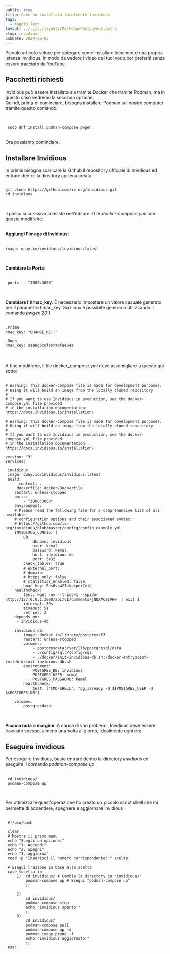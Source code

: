 ```yaml
---
public: true
title: Come ho installato localmente invidious
tags:
  - Angolo Tech
layout: ../../../layouts/MarkdownPostLayout.astro
slug: invidious
pubDate: 2024-06-03
---
```


Piccolo articolo veloce per spiegare come installare localmente una propria istanza invidious, in modo da vedere i video dei tuoi youtuber preferiti senza essere tracciato da YouTube.

## Pacchetti richiesti
Invidious può essere installato sia tramite Docker che tramite Podman, ma in questo caso vedremo la seconda opzione.<br />
Quindi, prima di cominciare, bisogna installare Podman sul nostro computer tramite questo comando:<br /><br />

```

 sudo dnf install podman-compose pwgen

```

<br />
Ora possiamo cominciare.

## Installare Invidious

In primis bisogna scaricare la Github il repository ufficiale di Invidious ed entrare dentro la directory appena creata

```

git clone https://github.com/iv-org/invidious.git
cd invidious

```

<br />

Il passo successivo consiste nell'editare il file _docker-compose.yml_ con queste modifiche:<br /><br />

**Aggiungi l'image di Invidious**:<br /><br />

    image: quay.io/invidious/invidious:latest
<br />

**Cambiare la Porta**:<br /><br />

     ports: - "3000:3000"
<br />

**Cambiare l'hmac_key**. È necessario impostare un valore casuale generato per il parametro hmac_key. Su Linux è possibile generarlo utilizzando il comando *pwgen 20 1* <br /><br />

    .Prima
    hmac_key: "CHANGE_ME!!"

    .Dopo
    hmac_key: saeNg5xufooraofeevee


<br /><br />A fine modifiche, il file docker_compose.yml deve assomigliare a questo qui sotto:<br /><br />

    # Warning: This docker-compose file is made for development purposes.
    # Using it will build an image from the locally cloned repository.
    #
    # If you want to use Invidious in production, see the docker-compose.yml file provided
    # in the installation documentation: https://docs.invidious.io/installation/

    # Warning: This docker-compose file is made for development purposes.
    # Using it will build an image from the locally cloned repository.
    #
    # If you want to use Invidious in production, see the docker-compose.yml file provided
    # in the installation documentation: https://docs.invidious.io/installation/

    version: "3"
    services:
    
     invidious:
     image: quay.io/invidious/invidious:latest
     build:
          context: .
         dockerfile: docker/Dockerfile
        restart: unless-stopped
        ports:
            - "3000:3000"
        environment:
        # Please read the following file for a comprehensive list of all available
        # configuration options and their associated syntax:
        # https://github.com/iv-org/invidious/blob/master/config/config.example.yml
        INVIDIOUS_CONFIG: |
            db:
                dbname: invidious
                user: kemal
                password: kemal
                host: invidious-db
                port: 5432
            check_tables: true
            # external_port:
            # domain:
            # https_only: false
            # statistics_enabled: false
            hmac_key: Ees6vou2IekaipeiCeib
        healthcheck:
            test: wget -nv --tries=1 --spider http://127.0.0.1:3000/api/v1/comments/jNQXAC9IVRw || exit 1
            interval: 30s
            timeout: 5s
            retries: 2
        depends_on:
         - invidious-db
  
        invidious-db:
            image: docker.io/library/postgres:13
            restart: unless-stopped
            volumes:
                - postgresdata:/var/lib/postgresql/data
                - ./config/sql:/config/sql
                - ./docker/init-invidious-db.sh:/docker-entrypoint-initdb.d/init-invidious-db.sh
            environment:
                POSTGRES_DB: invidious
                POSTGRES_USER: kemal
                POSTGRES_PASSWORD: kemal
            healthcheck:
                test: ["CMD-SHELL", "pg_isready -U $$POSTGRES_USER -d $$POSTGRES_DB"]

        volumes:
            postgresdata:

<br />

**Piccola nota a margine**: A causa di vari problemi, Invidious deve essere riavviato spesso, almeno una volta al giorno, idealmente ogni ora.

## Eseguire invidious

Per eseguire Invidious, basta entrare dentro la directory _invidious_ ed eseguire il comando _podman-compose up_ <br /><br />

     cd invidious/
     podman-compose up

<br />

Per ottimizzare quest'operazione ho creato un piccolo script shell che mi permette di accendere, spegnere e aggiornare invidious<br /><br />

     #!/bin/bash

     clear
     # Mostra il primo menu
     echo "Scegli un'opzione:"
     echo "1. Accendi"
     echo "2. Spegni"
     echo "3. aggiorna"
     read -p "Inserisci il numero corrispondente: " scelta

     # Esegui l'azione in base alla scelta
     case $scelta in
         1)  cd invidious/ # Cambia la directory in "invidious/"
             podman-compose up # Esegui "podman-compose up"
             ;;
        
         2)
             cd invidious/
             podman-compose stop
             echo "Invidious spento!"
             ;;
         3)
             cd invidious/
             podman-compose pull
             podman-compose up -d
             podman image prune -f
             echo "Invidious aggiornato!"
             ;;
     esac
